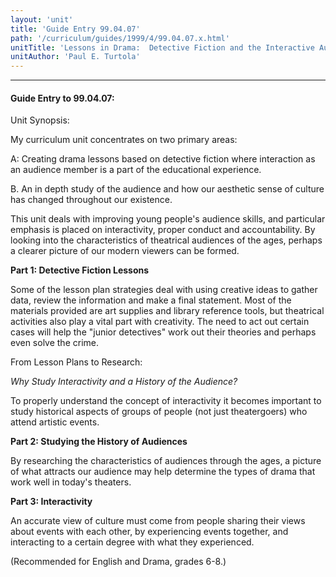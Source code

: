 ```yaml
---
layout: 'unit'
title: 'Guide Entry 99.04.07'
path: '/curriculum/guides/1999/4/99.04.07.x.html'
unitTitle: 'Lessons in Drama:  Detective Fiction and the Interactive Audience'
unitAuthor: 'Paul E. Turtola'
---
```


<body>
<hr/>
 <h4>
  Guide Entry to 99.04.07:
 </h4>
 Unit Synopsis:
 <p>
  My curriculum unit concentrates on two primary areas:
 </p>
 <p>
  A: Creating drama lessons based on detective fiction where interaction as an audience member is a part of the educational experience.
 </p>
 <p>
  B. An in depth study of the audience and how our aesthetic sense of culture has changed throughout our existence.
 </p>
 <p>
  <span class="indent">
  </span>
  This unit deals with improving young people's audience skills, and particular emphasis is placed on interactivity, proper conduct and accountability.  By looking into the characteristics of theatrical audiences of the ages, perhaps a clearer picture of our modern viewers can be formed.
 </p>
 <p>
  <b>
   Part 1: Detective Fiction Lessons
  </b>
 </p>
 <p>
  Some of the lesson plan strategies deal with using creative ideas to gather data, review the information and make a final statement.  Most of the materials provided are art supplies and library reference tools, but theatrical activities also play a vital part with creativity.  The need to act out certain cases will help the "junior detectives" work out their theories and perhaps even solve the crime.
 </p>
 <p>
  From Lesson Plans to Research:
 </p>
 <p>
  <i>
   Why Study Interactivity and a History of the Audience?
  </i>
 </p>
 <p>
  To properly understand the concept of interactivity it becomes important to study historical aspects of groups of people (not just theatergoers) who attend artistic events.
 </p>
 <p>
  <b>
   Part 2: Studying the History of Audiences
  </b>
 </p>
 <p>
  By researching the characteristics of audiences through the ages, a picture of what attracts our audience may help determine the types of drama that work well in today's theaters.
 </p>
 <p>
  <b>
   Part 3: Interactivity
  </b>
 </p>
 <p>
  An accurate view of culture must come from people sharing their views about events with each other, by experiencing events together, and interacting to a certain degree with what they experienced.
 </p>
 <p>
  (Recommended for English and Drama, grades 6-8.)
 </p>

</body>

